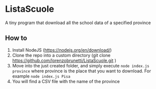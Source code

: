 # ListaScuole
A tiny program that download all the school data of a specified province

## How to
1. Install NodeJS (https://nodejs.org/en/download/)
2. Clone the repo into a custom directory (git clone https://github.com/lorenzobrunetti/ListaScuole.git )
3. Move into the just created folder, and simply execute `node index.js province` where province is the place that you want to download. For example `node index.js Pisa`
4. You will find a CSV file with the name of the province
